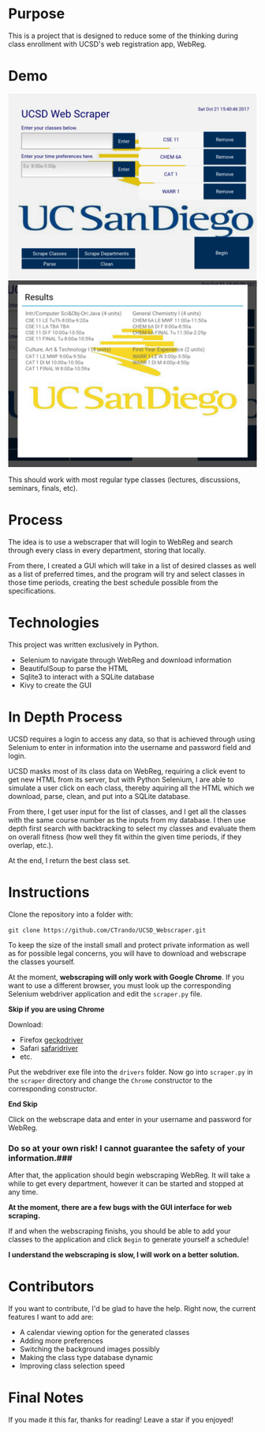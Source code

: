# Purpose

This is a project that is designed to reduce some of the thinking during class enrollment with UCSD's web registration app, WebReg.

# Demo

![demo_img_1](https://raw.githubusercontent.com/CTrando/UCSD_Webscraper/master/images/demo_img_1.PNG?token=ARZ14si_r85T1ErEwUkGFv3Tnx7DMsaYks5Z9Q_UwA%3D%3D)
![demo_img_2](https://raw.githubusercontent.com/CTrando/UCSD_Webscraper/master/images/demo_img_2.PNG?token=ARZ14i604cNYi8ylYbQS7vVTpRom0CWVks5Z9RAFwA%3D%3D)


This should work with most regular type classes (lectures,
discussions, seminars, finals, etc).


# Process
The idea is to use a webscraper that will login to WebReg and search through every class in every department, storing that locally.

From there, I created a GUI which will take in a list of desired classes as well as a list of preferred times, and the program will try and select classes in those time periods, creating the best schedule possible from the specifications.

# Technologies
This project was written exclusively in Python.
* Selenium to navigate through WebReg and download information
* BeautifulSoup to parse the HTML
* Sqlite3 to interact with a SQLite database
* Kivy to create the GUI


# In Depth Process
UCSD requires a login to access any data, so that is achieved through using Selenium to enter in information into the username and password field and login.

UCSD masks most of its class data on WebReg, requiring a click event to get new HTML from its server, but with Python Selenium, I are able to simulate a user click on each class, thereby aquiring all the HTML which we download, parse, clean, and put into a SQLite database.

From there, I get user input for the list of classes, and I get all the classes with the same course number as the inputs from my database. I then use depth first search with backtracking to select my classes and evaluate them on overall fitness (how well they fit within the given time periods, if they overlap, etc.).

At the end, I return the best class set.

# Instructions

Clone the repository into a folder with:

`git clone https://github.com/CTrando/UCSD_Webscraper.git`

To keep the size of the install small and protect private information as well as for possible legal concerns, you will have to download and webscrape the classes yourself.

At the moment, **webscraping will only work with Google Chrome**. If you want to use a different browser, you must look up the corresponding Selenium webdriver application and edit the `scraper.py` file.

**Skip if you are using Chrome**

Download:

* Firefox [geckodriver](https://github.com/mozilla/geckodriver/releases)
* Safari [safaridriver](https://github.com/SeleniumHQ/selenium/wiki/SafariDriver)
* etc.

Put the webdriver exe file into the `drivers` folder.
Now go into `scraper.py` in the `scraper` directory and change the `Chrome` constructor to the corresponding constructor.

**End Skip**

Click on the webscrape data and enter in your username and password for WebReg.

### Do so at your own risk! I cannot guarantee the safety of your information.###

After that, the application should begin webscraping WebReg. It will take a while to get every department, however it can be started and stopped at any time.

**At the moment, there are a few bugs with the GUI interface for web scraping.**

If and when the webscraping finishs, you should be able to add your classes to the application and click `Begin` to generate yourself a schedule!

**I understand the webscraping is slow, I will work on a better solution.**


# Contributors #

If you want to contribute, I'd be glad to have the help. Right now, the current features I want to add are:

* A calendar viewing option for the generated classes
* Adding more preferences
* Switching the background images possibly
* Making the class type database dynamic
* Improving class selection speed


# Final Notes #

If you made it this far, thanks for reading! Leave a star if you enjoyed!








